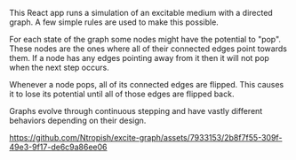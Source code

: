 This React app runs a simulation of an excitable medium with a directed graph. A few simple rules are used to make this possible.

For each state of the graph some nodes might have the potential to "pop". These nodes are the ones where all of their connected edges point towards them. If a node has any edges pointing away from it then it will not pop when the next step occurs.

Whenever a node pops, all of its connected edges are flipped. This causes it to lose its potential until all of those edges are flipped back.

Graphs evolve through continuous stepping and have vastly different behaviors depending on their design.

https://github.com/Ntropish/excite-graph/assets/7933153/2b8f7f55-309f-49e3-9f17-de6c9a86ee06

